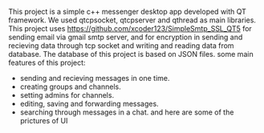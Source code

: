This project is a simple c++ messenger desktop app developed with QT framework.
We used qtcpsocket, qtcpserver and qthread as main libraries. 
This project uses https://github.com/xcoder123/SimpleSmtp_SSL_QT5 for sending email via gmail smtp server,
and   for encryption in sending and recieving data through tcp socket and writing and reading data from database.
The database of this project is based on JSON files.
some main features of this project:
- sending and recieving messages in one time.
- creating groups and channels.
- setting admins for channels.
- editing, saving and forwarding messages.
- searching through messages in a chat.
and here are some of the prictures of UI
